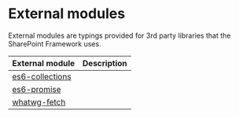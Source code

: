 # External modules

External modules are typings provided for 3rd party libraries that the SharePoint Framework uses.

| External module   | Description                                             |
|-------------------|---------------------------------------------------------|
| [es6-collections](es6-collections.md)     |                           |
| [es6-promise](es6-promise.md)   |                     |
| [whatwg-fetch](whatwg-fetch.md)   |                     |
